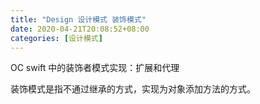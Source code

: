 ```yaml
---
title: "Design 设计模式 装饰模式"
date: 2020-04-21T20:08:52+08:00
categories: [设计模式]
---
```


OC swift 中的装饰者模式实现：扩展和代理

装饰模式是指不通过继承的方式，实现为对象添加方法的方式。

